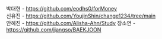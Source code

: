박대현 - https://github.com/eodhs0/forMoney     
신유진 - https://github.com/YoujinShin/change1234/tree/main      
안혜진 - https://github.com/Alisha-Ahn/Study
장소연 - https://github.com/jjangso/BAEKJOON
